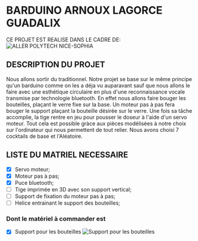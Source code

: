 # BARDUINO ARNOUX LAGORCE GUADALIX
CE PROJET EST REALISE DANS LE CADRE DE:
![ALLER POLYTECH NICE-SOPHIA](http://unice.fr/formation/formation-initiale/epuing54/++resource++unice.gof.images/logos/epu.png)

## DESCRIPTION DU PROJET
  Nous allons sortir du traditionnel. Notre projet se base sur le même principe qu'un barduino comme on les a déja vu auparavant
sauf que nous allons le faire avec une esthétique circulaire en plus d'une reconnaissance vocale transmise par technologie
bluetooth.
  En effet nous allons faire bouger les bouteilles, plaçant le verre fixe sur la base. Un moteur pas à pas fera bouger le support plaçant la bouteille désirée sur le verre. Une fois sa tâche accomplie, la tige rentre en jeu pour pousser le doseur à l'aide d'un servo moteur.
  Tout cela est possible gràce aux pièces modélisées à notre choix sur l'ordinateur qui nous permettent de tout relier.
  Nous avons choisi 7 cocktails de base et l'Aléatoire.

## LISTE DU MATRIEL NECESSAIRE
  - [x] Servo moteur;
  - [x] Moteur pas à pas;
  - [x] Puce bluetooth;
  - [ ] Tige imprimée en 3D avec son support vertical;
  - [ ] Support de fixation du moteur pas à pas;
  - [ ] Helice entrainant le support des bouteilles;
  ### Dont le matériel à commander est
  - [x] Support pour les bouteilles
  ![Support pour les bouteilles](https://pmcdn.priceminister.com/photo/1138043004.jpg "Support por les bouteilles")
